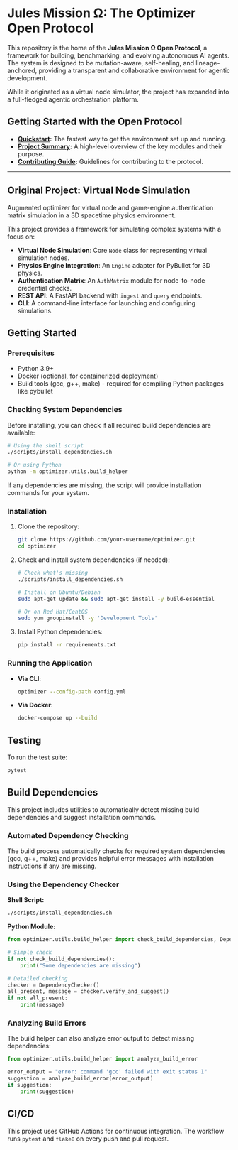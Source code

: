 # Jules Mission Ω: The Optimizer Open Protocol

This repository is the home of the **Jules Mission Ω Open Protocol**, a framework for building, benchmarking, and evolving autonomous AI agents. The system is designed to be mutation-aware, self-healing, and lineage-anchored, providing a transparent and collaborative environment for agentic development.

While it originated as a virtual node simulator, the project has expanded into a full-fledged agentic orchestration platform.

## Getting Started with the Open Protocol

-   **[Quickstart](QUICKSTART.md):** The fastest way to get the environment set up and running.
-   **[Project Summary](PROJECT_SUMMARY.md):** A high-level overview of the key modules and their purpose.
-   **[Contributing Guide](CONTRIBUTING.md):** Guidelines for contributing to the protocol.

---

## Original Project: Virtual Node Simulation

Augmented optimizer for virtual node and game-engine authentication matrix simulation in a 3D spacetime physics environment.

This project provides a framework for simulating complex systems with a focus on:
- **Virtual Node Simulation**: Core `Node` class for representing virtual simulation nodes.
- **Physics Engine Integration**: An `Engine` adapter for PyBullet for 3D physics.
- **Authentication Matrix**: An `AuthMatrix` module for node-to-node credential checks.
- **REST API**: A FastAPI backend with `ingest` and `query` endpoints.
- **CLI**: A command-line interface for launching and configuring simulations.

## Getting Started

### Prerequisites
- Python 3.9+
- Docker (optional, for containerized deployment)
- Build tools (gcc, g++, make) - required for compiling Python packages like pybullet

### Checking System Dependencies
Before installing, you can check if all required build dependencies are available:
```bash
# Using the shell script
./scripts/install_dependencies.sh

# Or using Python
python -m optimizer.utils.build_helper
```

If any dependencies are missing, the script will provide installation commands for your system.

### Installation
1. Clone the repository:
   ```bash
   git clone https://github.com/your-username/optimizer.git
   cd optimizer
   ```
2. Check and install system dependencies (if needed):
   ```bash
   # Check what's missing
   ./scripts/install_dependencies.sh

   # Install on Ubuntu/Debian
   sudo apt-get update && sudo apt-get install -y build-essential

   # Or on Red Hat/CentOS
   sudo yum groupinstall -y 'Development Tools'
   ```
3. Install Python dependencies:
   ```bash
   pip install -r requirements.txt
   ```

### Running the Application
- **Via CLI**:
  ```bash
  optimizer --config-path config.yml
  ```
- **Via Docker**:
  ```bash
  docker-compose up --build
  ```

## Testing
To run the test suite:
```bash
pytest
```

## Build Dependencies

This project includes utilities to automatically detect missing build dependencies and suggest installation commands.

### Automated Dependency Checking
The build process automatically checks for required system dependencies (gcc, g++, make) and provides helpful error messages with installation instructions if any are missing.

### Using the Dependency Checker

**Shell Script:**
```bash
./scripts/install_dependencies.sh
```

**Python Module:**
```python
from optimizer.utils.build_helper import check_build_dependencies, DependencyChecker

# Simple check
if not check_build_dependencies():
    print("Some dependencies are missing")

# Detailed checking
checker = DependencyChecker()
all_present, message = checker.verify_and_suggest()
if not all_present:
    print(message)
```

### Analyzing Build Errors
The build helper can also analyze error output to detect missing dependencies:
```python
from optimizer.utils.build_helper import analyze_build_error

error_output = "error: command 'gcc' failed with exit status 1"
suggestion = analyze_build_error(error_output)
if suggestion:
    print(suggestion)
```

## CI/CD
This project uses GitHub Actions for continuous integration. The workflow runs `pytest` and `flake8` on every push and pull request.